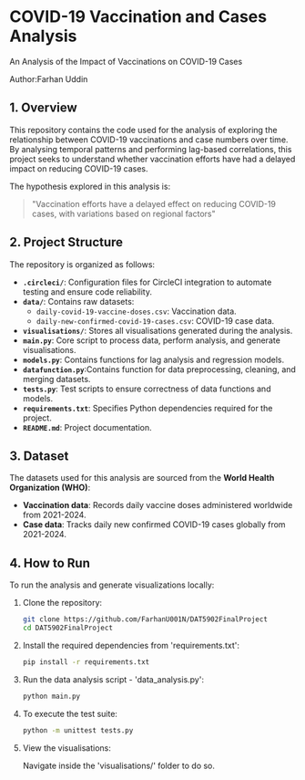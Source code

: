 # COVID-19 Vaccination and Cases Analysis  
An Analysis of the Impact of Vaccinations on COVID-19 Cases  

Author:Farhan Uddin

## 1. Overview  
This repository contains the code used for the analysis of exploring the relationship between COVID-19 vaccinations and case numbers over time. By analysing temporal patterns and performing lag-based correlations, this project seeks to understand whether vaccination efforts have had a delayed impact on reducing COVID-19 cases.  

The hypothesis explored in this analysis is:  
> "Vaccination efforts have a delayed effect on reducing COVID-19 cases, with variations based on regional factors"  

## 2. Project Structure  
The repository is organized as follows:  

- **`.circleci/`**: Configuration files for CircleCI integration to automate testing and ensure code reliability.  
- **`data/`**: Contains raw datasets:  
  - `daily-covid-19-vaccine-doses.csv`: Vaccination data.  
  - `daily-new-confirmed-covid-19-cases.csv`: COVID-19 case data.  
- **`visualisations/`**: Stores all visualisations generated during the analysis.  
- **`main.py`**: Core script to process data, perform analysis, and generate visualisations.  
- **`models.py`**: Contains functions for lag analysis and regression models.  
- **`datafunction.py`**:Contains function for data preprocessing, cleaning, and merging datasets.  
- **`tests.py`**: Test scripts to ensure correctness of data functions and models.  
- **`requirements.txt`**: Specifies Python dependencies required for the project.  
- **`README.md`**: Project documentation.  

## 3. Dataset  
The datasets used for this analysis are sourced from the **World Health Organization (WHO)**:  
- **Vaccination data**: Records daily vaccine doses administered worldwide from 2021-2024.  
- **Case data**: Tracks daily new confirmed COVID-19 cases globally from 2021-2024.


## 4. How to Run  
To run the analysis and generate visualizations locally:  

1. Clone the repository:  
    ```bash
    git clone https://github.com/FarhanU001N/DAT5902FinalProject
    cd DAT5902FinalProject 

2. Install the required dependencies from 'requirements.txt':
    ```bash
    pip install -r requirements.txt

4. Run the data analysis script - 'data_analysis.py':
   ```bash
   python main.py

6. To execute the test suite:
    ```bash
    python -m unittest tests.py

7. View the visualisations:

   Navigate inside the 'visualisations/' folder to do so.
